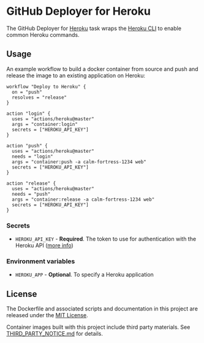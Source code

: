 # GitHub Deployer for Heroku

The GitHub Deployer for [Heroku](https://heroku.com/) task wraps the [Heroku CLI](https://devcenter.heroku.com/articles/heroku-cli) to enable common Heroku commands.

## Usage
An example workflow to build a docker container from source and push and release the image to an existing application on Heroku:


```
workflow "Deploy to Heroku" {
  on = "push"
  resolves = "release"
}

action "login" {
  uses = "actions/heroku@master"
  args = "container:login"
  secrets = ["HEROKU_API_KEY"]
}

action "push" {
  uses = "actions/heroku@master"
  needs = "login"
  args = "container:push -a calm-fortress-1234 web"
  secrets = ["HEROKU_API_KEY"]
}

action "release" {
  uses = "actions/heroku@master"
  needs = "push"
  args = "container:release -a calm-fortress-1234 web"
  secrets = ["HEROKU_API_KEY"]
}
```

### Secrets

* `HEROKU_API_KEY` - **Required**. The token to use for authentication with the Heroku API ([more info](https://help.heroku.com/PBGP6IDE/how-should-i-generate-an-api-key-that-allows-me-to-use-the-heroku-platform-api))

### Environment variables

* `HEROKU_APP` - **Optional**. To specify a Heroku application

## License

The Dockerfile and associated scripts and documentation in this project are released under the [MIT License](LICENSE).

Container images built with this project include third party materials. See [THIRD_PARTY_NOTICE.md](THIRD_PARTY_NOTICE.md) for details.
